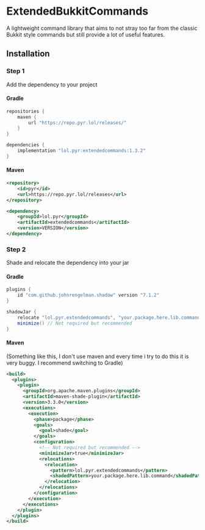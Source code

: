 # ExtendedBukkitCommands
A lightweight command library that aims to not stray too far from the 
classic Bukkit style commands but still provide a lot of useful features.

## Installation
### Step 1 
Add the dependency to your project

#### Gradle
```groovy
repositories {
    maven {
        url "https://repo.pyr.lol/releases/"
    }
}

dependencies {
    implementation "lol.pyr:extendedcommands:1.3.2"
}
```

#### Maven
```xml
<repository>
    <id>pyr</id>
    <url>https://repo.pyr.lol/releases</url>
</repository>
```
```xml
<dependency>
    <groupId>lol.pyr</groupId>
    <artifactId>extendedcommands</artifactId>
    <version>VERSION</version>
</dependency>
```

### Step 2
Shade and relocate the dependency into your jar

#### Gradle
```groovy
plugins {
    id "com.github.johnrengelman.shadow" version "7.1.2"
}

shadowJar {
    relocate "lol.pyr.extendedcommands", "your.package.here.lib.command"
    minimize() // Not required but recommended
}
```

#### Maven
(Something like this, I don't use maven and every time i try to do this it is very buggy. I recommend switching to Gradle)
```xml
<build>
  <plugins>
    <plugin>
      <groupId>org.apache.maven.plugins</groupId>
      <artifactId>maven-shade-plugin</artifactId>
      <version>3.3.0</version>
      <executions>
        <execution>
          <phase>package</phase>
          <goals>
            <goal>shade</goal>
          </goals>
          <configuration>
            <!-- Not required but recommended -->
            <minimizeJar>true</minimizeJar>
            <relocations>
              <relocation>
                <pattern>lol.pyr.extendedcommands</pattern>
                <shadedPattern>your.package.here.lib.command</shadedPattern>
              </relocation>
            </relocations>
          </configuration>
        </execution>
      </executions>
    </plugin>
  </plugins>
</build>
```